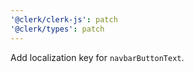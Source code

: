 ```yaml
---
'@clerk/clerk-js': patch
'@clerk/types': patch
---
```


Add localization key for `navbarButtonText`.
